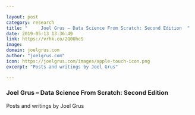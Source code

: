 ```yaml
---

layout: post
category: research
title: "     Joel Grus – Data Science From Scratch: Second Edition  "
date: 2019-05-13 13:36:49
link: https://vrhk.co/2Q0UhcS
image: 
domain: joelgrus.com
author: "joelgrus.com"
icon: https://joelgrus.com/images/apple-touch-icon.png
excerpt: "Posts and writings by Joel Grus"

---
```


###      Joel Grus – Data Science From Scratch: Second Edition  

Posts and writings by Joel Grus
